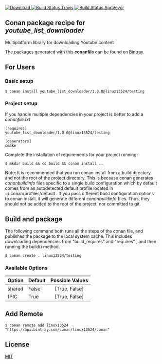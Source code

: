 [![Download](https://api.bintray.com/packages/linux13524/conan/youtube_list_downloader%3Alinux13524/images/download.svg) ](https://bintray.com/linux13524/conan/youtube_list_downloader%3Alinux13524/_latestVersion)
[![Build Status Travis](https://travis-ci.com/Linux13524/YoutubeListDownloader.svg?branch=testing%2F1.0.0)](https://travis-ci.com/Linux13524/YoutubeListDownloader)
[![Build Status AppVeyor](https://ci.appveyor.com/api/projects/status/github/linux13524/youtubelistdownloader?branch=testing%2F1.0.0&svg=true)](https://ci.appveyor.com/project/linux13524/youtubelistdownloader)

## Conan package recipe for *youtube_list_downloader*

Multiplatform library for downloading Youtube content

The packages generated with this **conanfile** can be found on [Bintray](https://bintray.com/youtube_list_downloader/conan/youtube_list_downloader%3Ayoutube_list_downloader).



## For Users

### Basic setup

    $ conan install youtube_list_downloader/1.0.0@linux13524/testing

### Project setup

If you handle multiple dependencies in your project is better to add a *conanfile.txt*

    [requires]
    youtube_list_downloader/1.0.0@linux13524/testing

    [generators]
    cmake

Complete the installation of requirements for your project running:

    $ mkdir build && cd build && conan install ..

Note: It is recommended that you run conan install from a build directory and not the root of the project directory.  This is because conan generates *conanbuildinfo* files specific to a single build configuration which by default comes from an autodetected default profile located in ~/.conan/profiles/default .  If you pass different build configuration options to conan install, it will generate different *conanbuildinfo* files.  Thus, they should not be added to the root of the project, nor committed to git.


## Build and package

The following command both runs all the steps of the conan file, and publishes the package to the local system cache.  This includes downloading dependencies from "build_requires" and "requires" , and then running the build() method.

    $ conan create . linux13524/testing


### Available Options
| Option        | Default | Possible Values  |
| ------------- |:----------------- |:------------:|
| shared      | False |  [True, False] |
| fPIC      | True |  [True, False] |


## Add Remote

    $ conan remote add linux13524 "https://api.bintray.com/conan/linux13524/conan"


## License

[MIT](https://github.com/Linux13524/Youtube-List-Downloader/blob/testing/1.0.0/LICENSE.md)

